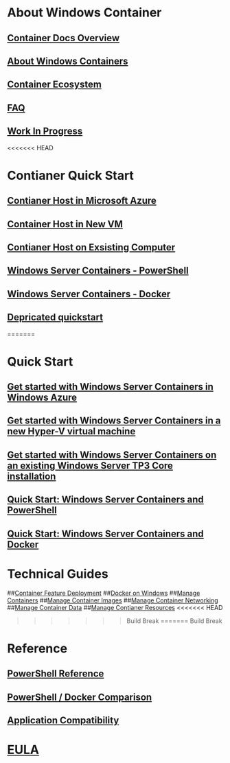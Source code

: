 # About Windows Container
## [Container Docs Overview](./containers_welcome.md)
## [About Windows Containers](about/about_overview.md)
## [Container Ecosystem](about/container_ecosystem.md)
## [FAQ](about/faq.md)
## [Work In Progress](about/work_in_progress.md)
<<<<<<< HEAD
# Contianer Quick Start
## [Contianer Host in Microsoft Azure](quick_start/azure_setup.md)
## [Container Host in New VM](quick_start/container_setup.md)
## [Contianer Host on Exsisting Computer ](quick_start/inplace_setup.md)
## [Windows Server Containers - PowerShell](quick_start/manage_powershell.md)
## [Windows Server Containers -  Docker](quick_start/manage_docker.md)
## [Depricated quickstart](quick_start/quickstart.md)
=======
# Quick Start
## [Get started with Windows Server Containers in Windows Azure](quick_start/azure_setup.md)
## [Get started with Windows Server Containers in a new Hyper-V virtual machine](quick_start/container_setup.md)
## [Get started with Windows Server Containers on an existing Windows Server TP3 Core installation](quick_start/inplace_setup.md)
## [Quick Start: Windows Server Containers and PowerShell](quick_start/manage_powershell.md)
## [Quick Start: Windows Server Containers and Docker](quick_start/manage_docker.md)
# Technical Guides
##[Container Feature Deployment](user_guide/deployment.md)
##[Docker on Windows](user_guide/docker_windows.md)
##[Manage Containers](user_guide/manage_containers.md)
##[Manage Container Images](user_guide/manage_images.md)
##[Manage Container Networking](user_guide/container_networking.md)
##[Manage Container Data](user_guide/manage_data.md)
##[Manage Contianer Resources](user_guide/manage_resources.md)
<<<<<<< HEAD
>>>>>>> Build Break
=======
>>>>>>> Build Break
# Reference
## [PowerShell Reference](reference/powershell_overview.md)
## [PowerShell / Docker Comparison](reference/ps_docker_comparison.md)
## [Application Compatibility](reference/app_compat.md)
# [EULA](EULA.md)
